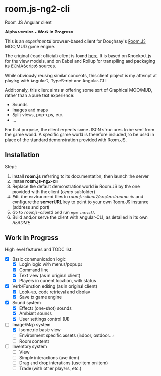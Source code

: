# room.js-ng2-cli
Room.JS Angular client

**Alpha version - Work in Progress**

This is an _experimental_ browser-based client for Doughsay's [Room.JS](https://github.com/doughsay/room.js) MOO/MUD game engine.

The original (read: official) client is found [here](https://github.com/doughsay/room.js-client). It is based on Knockout.js for the view models, and on Babel and Rollup for transpiling and packaging its ECMAScript6 sources.

While obviously reusing similar concepts, this client project is my attempt at playing with Angular2, TypeScript and Angular-CLI.

Additionaly, this client aims at offering some sort of Graphical MOO/MUD, rather than a pure text experience:
- Sounds
- Images and maps
- Split views, pop-ups, etc.
- ...

For that purpose, the client expects some JSON structures to be sent from the game world. A specific  game world is therefore included, to be used in place of the standard demonstration provided with Room.JS.

## Installation
Steps:
1. install **room.js** referring to its documentation, then launch the server
1. Install **room.js-ng2-cli**
1. Replace the default demonstration world in Room.JS by the one provided with the client (*demo* subfolder)
1. Edit the environment files in *roomjs-client2/src/environments* and configure the **serverURL** key to point to your own Room.JS instance (address and port)
1. Go to *roomjs-client2* and run `npm install`
1. Build and/or serve the client with Angular-CLI, as detailed in its own *README*

## Work in Progress
High level features and TODO list:
- [x] Basic communication logic
  - [x] Login logic with menus/popups
  - [x] Command line
  - [x] Text view (as in original client)
  - [x] Players in current location, with status
- [x] Verb/Function editing (as in original client)
  - [x] Look-up, code retrieval and display
  - [x] Save to game engine
- [x] Sound system
  - [x] Effects (one-shot) sounds
  - [x] Ambiant sounds
  - [x] User settings control (UI)
- [ ] Image/Map system
  - [x] Isometric basic view
  - [ ] Environment specific assets (indoor, outdoor...)
  - [ ] Room contents
- [ ] Inventory system
  - [ ] View
  - [ ] Simple interactions (use item)
  - [ ] Drag and drop interations (use item on item)
  - [ ] Trade (with other players, etc.)
